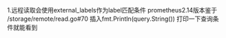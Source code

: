1.远程读取会使用external_labels作为label匹配条件
prometheus2.14版本鉴于 /storage/remote/read.go#70 插入fmt.Println(query.String())
打印一下查询条件就能看到